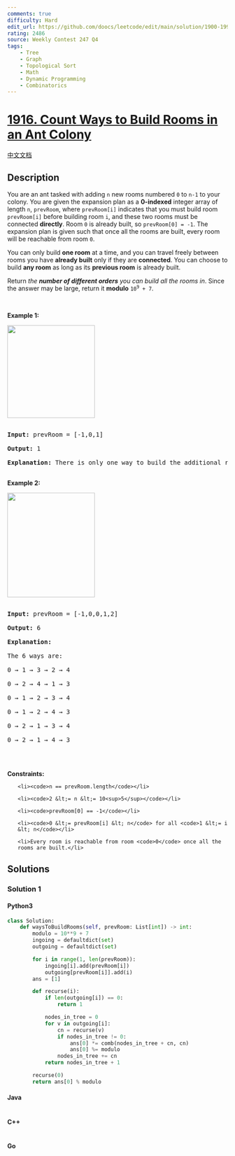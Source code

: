 ```yaml
---
comments: true
difficulty: Hard
edit_url: https://github.com/doocs/leetcode/edit/main/solution/1900-1999/1916.Count%20Ways%20to%20Build%20Rooms%20in%20an%20Ant%20Colony/README_EN.md
rating: 2486
source: Weekly Contest 247 Q4
tags:
    - Tree
    - Graph
    - Topological Sort
    - Math
    - Dynamic Programming
    - Combinatorics
---
```


<!-- problem:start -->

# [1916. Count Ways to Build Rooms in an Ant Colony](https://leetcode.com/problems/count-ways-to-build-rooms-in-an-ant-colony)

[中文文档](/solution/1900-1999/1916.Count%20Ways%20to%20Build%20Rooms%20in%20an%20Ant%20Colony/README.md)

## Description

<!-- description:start -->

<p>You are an ant tasked with adding <code>n</code> new rooms numbered <code>0</code> to <code>n-1</code> to your colony. You are given the expansion plan as a <strong>0-indexed</strong> integer array of length <code>n</code>, <code>prevRoom</code>, where <code>prevRoom[i]</code> indicates that you must build room <code>prevRoom[i]</code> before building room <code>i</code>, and these two rooms must be connected <strong>directly</strong>. Room <code>0</code> is already built, so <code>prevRoom[0] = -1</code>. The expansion&nbsp;plan is given such that once all the rooms are built, every room will be reachable from room <code>0</code>.</p>

<p>You can only build <strong>one room</strong> at a time, and you can travel freely between rooms you have <strong>already built</strong> only if they are <strong>connected</strong>.&nbsp;You can choose to build <strong>any room</strong> as long as its <strong>previous room</strong>&nbsp;is already built.</p>

<p>Return <em>the <strong>number of different orders</strong> you can build all the rooms in</em>. Since the answer may be large, return it <strong>modulo</strong> <code>10<sup>9</sup> + 7</code>.</p>

<p>&nbsp;</p>

<p><strong class="example">Example 1:</strong></p>

<img alt="" src="https://fastly.jsdelivr.net/gh/doocs/leetcode@main/solution/1900-1999/1916.Count%20Ways%20to%20Build%20Rooms%20in%20an%20Ant%20Colony/images/d1.jpg" style="width: 200px; height: 212px;" />

<pre>

<strong>Input:</strong> prevRoom = [-1,0,1]

<strong>Output:</strong> 1

<strong>Explanation:</strong>&nbsp;There is only one way to build the additional rooms: 0 &rarr; 1 &rarr; 2

</pre>

<p><strong class="example">Example 2:</strong></p>

<strong><img alt="" src="https://fastly.jsdelivr.net/gh/doocs/leetcode@main/solution/1900-1999/1916.Count%20Ways%20to%20Build%20Rooms%20in%20an%20Ant%20Colony/images/d2.jpg" style="width: 200px; height: 239px;" /></strong>

<pre>

<strong>Input:</strong> prevRoom = [-1,0,0,1,2]

<strong>Output:</strong> 6

<strong>Explanation:

</strong>The 6 ways are:

0 &rarr; 1 &rarr; 3 &rarr; 2 &rarr; 4

0 &rarr; 2 &rarr; 4 &rarr; 1 &rarr; 3

0 &rarr; 1 &rarr; 2 &rarr; 3 &rarr; 4

0 &rarr; 1 &rarr; 2 &rarr; 4 &rarr; 3

0 &rarr; 2 &rarr; 1 &rarr; 3 &rarr; 4

0 &rarr; 2 &rarr; 1 &rarr; 4 &rarr; 3

</pre>

<p>&nbsp;</p>

<p><strong>Constraints:</strong></p>

<ul>

    <li><code>n == prevRoom.length</code></li>

    <li><code>2 &lt;= n &lt;= 10<sup>5</sup></code></li>

    <li><code>prevRoom[0] == -1</code></li>

    <li><code>0 &lt;= prevRoom[i] &lt; n</code> for all <code>1 &lt;= i &lt; n</code></li>

    <li>Every room is reachable from room <code>0</code> once all the rooms are built.</li>

</ul>

<!-- description:end -->

## Solutions

<!-- solution:start -->

### Solution 1

<!-- tabs:start -->

#### Python3

```python
class Solution:
    def waysToBuildRooms(self, prevRoom: List[int]) -> int:
        modulo = 10**9 + 7
        ingoing = defaultdict(set)
        outgoing = defaultdict(set)

        for i in range(1, len(prevRoom)):
            ingoing[i].add(prevRoom[i])
            outgoing[prevRoom[i]].add(i)
        ans = [1]

        def recurse(i):
            if len(outgoing[i]) == 0:
                return 1

            nodes_in_tree = 0
            for v in outgoing[i]:
                cn = recurse(v)
                if nodes_in_tree != 0:
                    ans[0] *= comb(nodes_in_tree + cn, cn)
                    ans[0] %= modulo
                nodes_in_tree += cn
            return nodes_in_tree + 1

        recurse(0)
        return ans[0] % modulo
```

#### Java

```java

```

#### C++

```cpp

```

#### Go

```go

```

<!-- tabs:end -->

<!-- solution:end -->

<!-- problem:end -->
